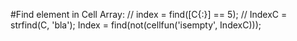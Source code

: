 #Find element in Cell Array:
//
index = find([C{:}] == 5);
//
IndexC = strfind(C, 'bla');
Index = find(not(cellfun('isempty', IndexC)));
